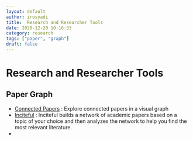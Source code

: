 ```yaml
---
layout: default
author: irosyadi
title:  Research and Researcher Tools
date: 2020-12-20 10:16:33
category: research
tags: ["paper", "graph"]
draft: false
---
```


# Research and Researcher Tools

## Paper Graph
- [Connected Papers](https://www.connectedpapers.com/) : Explore connected papers in a visual graph
- [Inciteful](https://inciteful.xyz/) : Inciteful builds a network of academic papers based on a topic of your choice and then analyzes the network to help you find the most relevant literature. 
- 